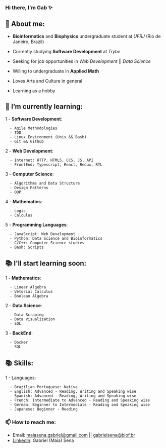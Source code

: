 ### Hi there, I'm Gab ✨

## 🔬  About me:

   - **Bioinformatics** and **Biophysics** undergraduate student at _UFRJ_ (Rio de Janeiro, Brazil)
  
   - Currently studying **Software Development** at _Trybe_
  
   - Seeking for job opportunities in _Web Development_ || _Data Science_
  
   - Willing to undergraduate in **Applied Math**
  
   - Loves Arts and Culture in general
  
   - Learning as a hobby
  

## 🌱 I’m currently learning:

  1 - **Software Development**:
  
      - Agile Methodologies
      - TDD
      - Linux Environment (Unix && Bash)
      - Git && Github
  
  2 - **Web Development**:
      
      - Internet: HTTP, HTML5, CCS, JS, API
      - FrontEnd: Typescript, React, Redux, RTL
  
  3 - **Computer Science**:
  
      - Algorithms and Data Structure
      - Design Patterns
      - OOP
      
  4 - **Mathematics**:
  
      - Logic
      - Calculus
      
  5 - **Programming Languages**:
  
      - JavaScript: Web Development
      - Python: Data Science and Bioinformatics
      - C/C++: Computer Science studies
      - Bash: Scripts


## 📚 I'll start learning soon:
   
   1 - **Mathematics**:
      
      - Linear Algebra
      - Vetorial Calculus
      - Boolean Algebra
  
   2 - **Data Science**:
      
      - Data Scraping
      - Data Visualization
      - SQL
   
   3 - **BackEnd**:
   
      - Docker
      - SQL

## 📚  Skills: 
  
  1 - Languages:
      
      - Brazilian Portuguese: Native
      - English: Advanced - Reading, Writing and Speaking wise
      - Spanish: Advanced - Reading, Writing and Speaking wise
      - French: Intermediate to Advanced - Reading and Speaking wise
      - German: Beginner to Intermediate - Reading and Speaking wise
      - Japanese: Beginner - Reading
    
### 📫 How to reach me:
      
   - Email: maiasena.gabriel@gmail.com || gabrielsena@biof.br
   - <a href="https://www.linkedin.com/in/gabrielsenaoficial/" target="_blank">Linkedin</a>: Gabriel (Maia) Sena

